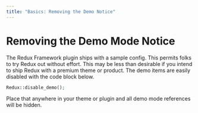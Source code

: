 ```yaml
---
title: "Basics: Removing the Demo Notice"
---
```


# Removing the Demo Mode Notice
The Redux Framework plugin ships with a sample config.  This permits folks to try Redux out without effort. 
This may be less than desirable if you intend to ship Redux with a premium theme or product. The demo items are easily 
disabled with the code block below.

```php
Redux::disable_demo();
```

Place that anywhere in your theme or plugin and all demo mode references will be hidden.
